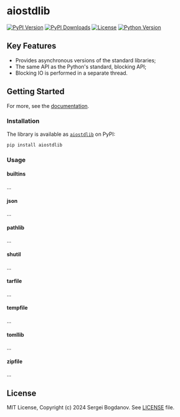 # aiostdlib

[![PyPI Version][shields/pypi/version]][pypi/homepage]
[![PyPI Downloads][shields/pypi/downloads]][pypi/homepage]
[![License][shields/pypi/license]][github/license]
[![Python Version][shields/python/version]][pypi/homepage]

## Key Features

* Provides asynchronous versions of the standard libraries;
* The same API as the Python's standard, blocking API;
* Blocking IO is performed in a separate thread.

## Getting Started

For more, see the [documentation][github/docs].

### Installation

The library is available as [`aiostdlib`][pypi/homepage] on PyPI:

```shell
pip install aiostdlib
```

### Usage

#### builtins

...

#### json

...

#### pathlib

...

#### shutil

...

#### tarfile

...

#### tempfile

...

#### tomllib

...

#### zipfile

...

## License

MIT License, Copyright (c) 2024 Sergei Bogdanov. See [LICENSE][github/license] file.

<!-- --- --- --- --- --- --- --- --- --- --- --- --- --- --- --- --- --- --- --- --- --- --- --- --- --- --- --- --- -->

[github/docs]: https://github.com/syubogdanov/aiostdlib/tree/main/docs/
[github/license]: https://github.com/syubogdanov/aiostdlib/tree/main/LICENSE

[pypi/homepage]: https://pypi.org/project/aiostdlib/

[shields/pypi/downloads]: https://img.shields.io/pypi/dm/aiostdlib.svg?color=green
[shields/pypi/license]: https://img.shields.io/pypi/l/aiostdlib.svg?color=green
[shields/pypi/version]: https://img.shields.io/pypi/v/aiostdlib.svg?color=green
[shields/python/version]: https://img.shields.io/pypi/pyversions/aiostdlib.svg?color=green
